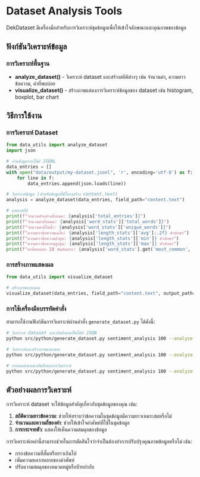 # Dataset Analysis Tools

DekDataset มีเครื่องมือสำหรับการวิเคราะห์ชุดข้อมูลเพื่อให้เข้าใจลักษณะและคุณภาพของข้อมูล

## ฟังก์ชันวิเคราะห์ข้อมูล

### การวิเคราะห์พื้นฐาน

- **analyze_dataset()** - วิเคราะห์ dataset และสร้างสถิติต่างๆ เช่น จำนวนคำ, ความยาวข้อความ, คำที่พบบ่อย
- **visualize_dataset()** - สร้างภาพแสดงการวิเคราะห์ข้อมูลของ dataset เช่น histogram, boxplot, bar chart

## วิธีการใช้งาน

### การวิเคราะห์ Dataset

```python
from data_utils import analyze_dataset
import json

# อ่านข้อมูลจากไฟล์ JSONL
data_entries = []
with open("data/output/my-dataset.jsonl", 'r', encoding='utf-8') as f:
    for line in f:
        data_entries.append(json.loads(line))

# วิเคราะห์ข้อมูล (สำหรับข้อมูลที่มีโครงสร้าง content.text)
analysis = analyze_dataset(data_entries, field_path="content.text")

# แสดงสถิติ
print(f"จำนวนตัวอย่างทั้งหมด: {analysis['total_entries']}")
print(f"จำนวนคำทั้งหมด: {analysis['word_stats']['total_words']}")
print(f"จำนวนคำที่ไม่ซ้ำ: {analysis['word_stats']['unique_words']}")
print(f"ความยาวข้อความเฉลี่ย: {analysis['length_stats']['avg']:.2f} ตัวอักษร")
print(f"ความยาวข้อความต่ำสุด: {analysis['length_stats']['min']} ตัวอักษร")
print(f"ความยาวข้อความสูงสุด: {analysis['length_stats']['max']} ตัวอักษร")
print(f"คำที่พบบ่อย 10 อันดับแรก: {analysis['word_stats'].get('most_common', [])[:10]}")
```

### การสร้างภาพแสดงผล

```python
from data_utils import visualize_dataset

# สร้างภาพแสดงผล
visualize_dataset(data_entries, field_path="content.text", output_path="data/output/dataset_analysis.png")
```

### การใช้เครื่องมือบรรทัดคำสั่ง

สามารถใช้งานฟังก์ชันการวิเคราะห์ผ่านคำสั่ง `generate_dataset.py` ได้ดังนี้:

```bash
# วิเคราะห์ dataset และบันทึกผลเป็นไฟล์ JSON
python src/python/generate_dataset.py sentiment_analysis 100 --analyze

# วิเคราะห์และสร้างภาพแสดงผล
python src/python/generate_dataset.py sentiment_analysis 100 --analyze --visualize

# กำหนดตำแหน่งบันทึกผลการวิเคราะห์
python src/python/generate_dataset.py sentiment_analysis 100 --analyze --analyze-output data/analysis/my-analysis
```

## ตัวอย่างผลการวิเคราะห์

การวิเคราะห์ dataset จะให้ข้อมูลสำคัญเกี่ยวกับชุดข้อมูลของคุณ เช่น:

1. **สถิติความยาวข้อความ**: ช่วยให้ทราบว่าข้อความในชุดข้อมูลมีความยาวเหมาะสมหรือไม่
2. **จำนวนและความถี่ของคำ**: ช่วยให้เข้าใจคำศัพท์ที่ใช้ในชุดข้อมูล
3. **การกระจายตัว**: แสดงให้เห็นความสมดุลของข้อมูล

การวิเคราะห์เหล่านี้สามารถช่วยในการตัดสินใจว่าจำเป็นต้องทำการปรับปรุงคุณภาพข้อมูลหรือไม่ เช่น:

- กรองข้อความที่สั้นหรือยาวเกินไป
- เพิ่มความหลากหลายของคำศัพท์
- ปรับความสมดุลของหมวดหมู่หรือป้ายกำกับ

